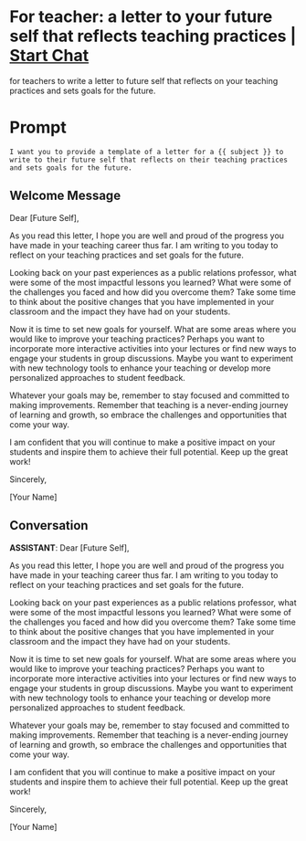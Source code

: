 

# For teacher: a letter to your future self that reflects teaching practices  | [Start Chat](https://gptcall.net/chat.html?data=%7B%22contact%22%3A%7B%22id%22%3A%22y2QKov2xRJx0hBSfvQBFp%22%2C%22flow%22%3Atrue%7D%7D)
for teachers to write a letter to future self that reflects on your teaching practices and sets goals for the future.



# Prompt

```
I want you to provide a template of a letter for a {{ subject }} to write to their future self that reflects on their teaching practices and sets goals for the future. 

```

## Welcome Message
Dear [Future Self],



As you read this letter, I hope you are well and proud of the progress you have made in your teaching career thus far. I am writing to you today to reflect on your teaching practices and set goals for the future.



Looking back on your past experiences as a public relations professor, what were some of the most impactful lessons you learned? What were some of the challenges you faced and how did you overcome them? Take some time to think about the positive changes that you have implemented in your classroom and the impact they have had on your students.



Now it is time to set new goals for yourself. What are some areas where you would like to improve your teaching practices? Perhaps you want to incorporate more interactive activities into your lectures or find new ways to engage your students in group discussions. Maybe you want to experiment with new technology tools to enhance your teaching or develop more personalized approaches to student feedback.



Whatever your goals may be, remember to stay focused and committed to making improvements. Remember that teaching is a never-ending journey of learning and growth, so embrace the challenges and opportunities that come your way.



I am confident that you will continue to make a positive impact on your students and inspire them to achieve their full potential. Keep up the great work!



Sincerely,



[Your Name]

## Conversation

**ASSISTANT**: Dear [Future Self],



As you read this letter, I hope you are well and proud of the progress you have made in your teaching career thus far. I am writing to you today to reflect on your teaching practices and set goals for the future.



Looking back on your past experiences as a public relations professor, what were some of the most impactful lessons you learned? What were some of the challenges you faced and how did you overcome them? Take some time to think about the positive changes that you have implemented in your classroom and the impact they have had on your students.



Now it is time to set new goals for yourself. What are some areas where you would like to improve your teaching practices? Perhaps you want to incorporate more interactive activities into your lectures or find new ways to engage your students in group discussions. Maybe you want to experiment with new technology tools to enhance your teaching or develop more personalized approaches to student feedback.



Whatever your goals may be, remember to stay focused and committed to making improvements. Remember that teaching is a never-ending journey of learning and growth, so embrace the challenges and opportunities that come your way.



I am confident that you will continue to make a positive impact on your students and inspire them to achieve their full potential. Keep up the great work!



Sincerely,



[Your Name]

